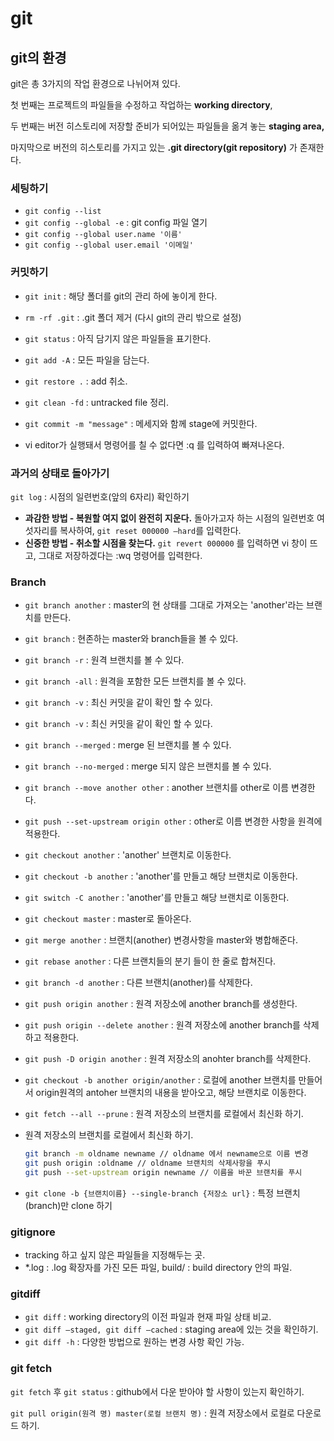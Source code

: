 # git

## git의 환경

git은 총 3가지의 작업 환경으로 나뉘어져 있다.

첫 번째는 프로젝트의 파일들을 수정하고 작업하는 **working directory**,

두 번째는 버전 히스토리에 저장할 준비가 되어있는 파일들을 옮겨 놓는 **staging area,**

마지막으로 버전의 히스토리를 가지고 있는 **.git directory(git repository)** 가 존재한다.

### 세팅하기

- `git config --list`
- `git config --global -e` : git config 파일 열기
- `git config --global user.name '이름'`
- `git config --global user.email '이메일'`

### 커밋하기

- `git init` : 해당 폴더를 git의 관리 하에 놓이게 한다.
- `rm -rf .git` : .git 폴더 제거 (다시 git의 관리 밖으로 설정)
- `git status` : 아직 담기지 않은 파일들을 표기한다.
- `git add -A` : 모든 파일을 담는다.
- `git restore .` : add 취소.
- `git clean -fd` : untracked file 정리.

- `git commit -m "message"` : 메세지와 함께 stage에 커밋한다.
- vi editor가 실행돼서 명령어를 칠 수 없다면 :q 를 입력하여 빠져나온다.

### 과거의 상태로 돌아가기

`git log` : 시점의 일련번호(앞의 6자리) 확인하기

- **과감한 방법 - 복원할 여지 없이 완전히 지운다.**
  돌아가고자 하는 시점의 일련번호 여섯자리를 복사하여, `git reset 000000 —hard`를 입력한다.
- **신중한 방법 - 취소할 시점을 찾는다.**
  `git revert 000000` 를 입력하면 vi 창이 뜨고, 그대로 저장하겠다는 :wq 명령어를 입력한다.

### Branch

- `git branch another` : master의 현 상태를 그대로 가져오는 'another'라는 브랜치를 만든다.
- `git branch` : 현존하는 master와 branch들을 볼 수 있다.
- `git branch -r` : 원격 브랜치를 볼 수 있다.
- `git branch -all` : 원격을 포함한 모든 브랜치를 볼 수 있다.
- `git branch -v` : 최신 커밋을 같이 확인 할 수 있다.
- `git branch -v` : 최신 커밋을 같이 확인 할 수 있다.
- `git branch --merged` : merge 된 브랜치를 볼 수 있다.
- `git branch --no-merged` : merge 되지 않은 브랜치를 볼 수 있다.
- `git branch --move another other` : another 브랜치를 other로 이름 변경한다.
- `git push --set-upstream origin other` : other로 이름 변경한 사항을 원격에 적용한다.
- `git checkout another` : 'another' 브랜치로 이동한다.
- `git checkout -b another` : 'another'를 만들고 해당 브랜치로 이동한다.
- `git switch -C another` : 'another'를 만들고 해당 브랜치로 이동한다.
- `git checkout master` : master로 돌아온다.
- `git merge another` : 브랜치(another) 변경사항을 master와 병합해준다.
- `git rebase another` : 다른 브랜치들의 분기 들이 한 줄로 합쳐진다.
- `git branch -d another` : 다른 브랜치(another)를 삭제한다.
- `git push origin another` : 원격 저장소에 another branch를 생성한다.
- `git push origin --delete another` : 원격 저장소에 another branch를 삭제하고 적용한다.
- `git push -D origin another` : 원격 저장소의 anohter branch를 삭제한다.
- `git checkout -b another origin/another` : 로컬에 another 브랜치를 만들어서 origin원격의 antoher 브랜치의 내용을 받아오고, 해당 브랜치로 이동한다.
- `git fetch --all --prune` : 원격 저장소의 브랜치를 로컬에서 최신화 하기.
- 원격 저장소의 브랜치를 로컬에서 최신화 하기.

  ```bash
  git branch -m oldname newname // oldname 에서 newname으로 이름 변경
  git push origin :oldname // oldname 브랜치의 삭제사항을 푸시
  git push --set-upstream origin newname // 이름을 바꾼 브랜치를 푸시
  ```

- `git clone -b {브랜치이름} --single-branch {저장소 url}` : 특정 브랜치(branch)만 clone 하기

### gitignore

- tracking 하고 싶지 않은 파일들을 지정해두는 곳.
- \*.log : .log 확장자를 가진 모든 파일, build/ : build directory 안의 파일.

### gitdiff

- `git diff` : working directory의 이전 파일과 현재 파일 상태 비교.
- `git diff —staged, git diff —cached` : staging area에 있는 것을 확인하기.
- `git diff -h` : 다양한 방법으로 원하는 변경 사항 확인 가능.

### git fetch

`git fetch` 후 `git status` : github에서 다운 받아야 할 사항이 있는지 확인하기.

`git pull origin(원격 명) master(로컬 브랜치 명)` : 원격 저장소에서 로컬로 다운로드 하기.
